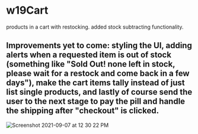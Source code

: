 # w19Cart
products in a cart with restocking.  added stock subtracting functionality. 

## Improvements yet to come:  styling the UI, adding alerts when a requested item is out of stock (something like "Sold Out! none left in stock, please wait for a restock and come back in a few days"), make the cart items tally instead of just list single products, and lastly of course send the user to the next stage to pay the pill and handle the shipping after "checkout" is clicked.   

![Screenshot 2021-09-07 at 12 30 22 PM](https://user-images.githubusercontent.com/81912588/132284833-5340b973-c3de-4dd3-98fc-aca6eda78e6f.png)

